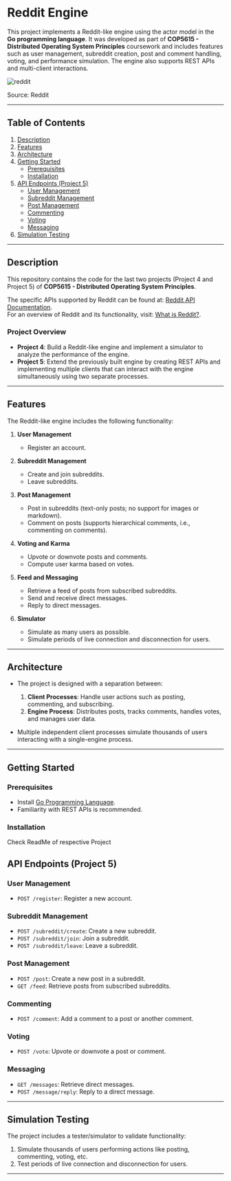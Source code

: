 # Reddit Engine

This project implements a Reddit-like engine using the actor model in the **Go programming language**. It was developed as part of **COP5615 - Distributed Operating System Principles** coursework and includes features such as user management, subreddit creation, post and comment handling, voting, and performance simulation. The engine also supports REST APIs and multi-client interactions.

![reddit](https://github.com/user-attachments/assets/8d6d50a4-d535-4e85-9df2-7a15d378ce4c)


Source: Reddit

---

## Table of Contents

1. [Description](#description)
2. [Features](#features)
3. [Architecture](#architecture)
5. [Getting Started](#getting-started)
   - [Prerequisites](#prerequisites)
   - [Installation](#installation)
6. [API Endpoints (Project 5)](#api-endpoints-project-5)
   - [User Management](#user-management)
   - [Subreddit Management](#subreddit-management)
   - [Post Management](#post-management)
   - [Commenting](#commenting)
   - [Voting](#voting)
   - [Messaging](#messaging)
7. [Simulation Testing](#simulation-testing)

---

## Description

This repository contains the code for the last two projects (Project 4 and Project 5) of **COP5615 - Distributed Operating System Principles**. 

The specific APIs supported by Reddit can be found at: [Reddit API Documentation](https://www.reddit.com/dev/api/).  
For an overview of Reddit and its functionality, visit: [What is Reddit?](https://www.oberlo.com/blog/what-is-reddit).

### Project Overview

- **Project 4**: Build a Reddit-like engine and implement a simulator to analyze the performance of the engine.
- **Project 5**: Extend the previously built engine by creating REST APIs and implementing multiple clients that can interact with the engine simultaneously using two separate processes.

---

## Features

The Reddit-like engine includes the following functionality:

1. **User Management**
   - Register an account.

2. **Subreddit Management**
   - Create and join subreddits.
   - Leave subreddits.

3. **Post Management**
   - Post in subreddits (text-only posts; no support for images or markdown).
   - Comment on posts (supports hierarchical comments, i.e., commenting on comments).

4. **Voting and Karma**
   - Upvote or downvote posts and comments.
   - Compute user karma based on votes.

5. **Feed and Messaging**
   - Retrieve a feed of posts from subscribed subreddits.
   - Send and receive direct messages.
   - Reply to direct messages.

6. **Simulator**
   - Simulate as many users as possible.
   - Simulate periods of live connection and disconnection for users.

---

## Architecture

- The project is designed with a separation between:
  1. **Client Processes**: Handle user actions such as posting, commenting, and subscribing.
  2. **Engine Process**: Distributes posts, tracks comments, handles votes, and manages user data.

- Multiple independent client processes simulate thousands of users interacting with a single-engine process.

---

## Getting Started

### Prerequisites

- Install [Go Programming Language](https://go.dev/).
- Familiarity with REST APIs is recommended.

### Installation

Check ReadMe of respective Project

## API Endpoints (Project 5)

### User Management
- `POST /register`: Register a new account.

### Subreddit Management
- `POST /subreddit/create`: Create a new subreddit.
- `POST /subreddit/join`: Join a subreddit.
- `POST /subreddit/leave`: Leave a subreddit.

### Post Management
- `POST /post`: Create a new post in a subreddit.
- `GET /feed`: Retrieve posts from subscribed subreddits.

### Commenting
- `POST /comment`: Add a comment to a post or another comment.

### Voting
- `POST /vote`: Upvote or downvote a post or comment.

### Messaging
- `GET /messages`: Retrieve direct messages.
- `POST /message/reply`: Reply to a direct message.

---

## Simulation Testing

The project includes a tester/simulator to validate functionality:

1. Simulate thousands of users performing actions like posting, commenting, voting, etc.
3. Test periods of live connection and disconnection for users.

---
